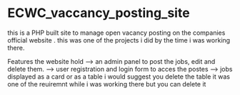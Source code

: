 # ECWC_vaccancy_posting_site
this is a PHP built site to manage open vacancy posting on the companies official website . this was one of the projects i did by the time i was working there.

Features the website hold
--> an admin panel to post the jobs, edit and delete them.
--> user registration and login form to acces the postes
--> jobs displayed as a card or as a table i would suggest you delete the table it was one of the reuiremnt while i was working there but you can delete it 
